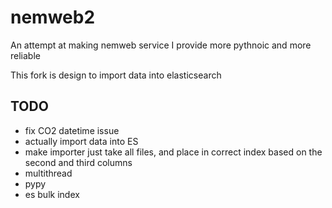 # nemweb2
An attempt at making nemweb service I provide more pythnoic and more reliable

This fork is design to import data into elasticsearch


## TODO
- fix CO2 datetime issue
- actually import data into ES
- make importer just take all files, and place in correct index based on the second and third columns
- multithread
- pypy
- es bulk index
